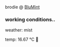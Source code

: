 brodie @ [BluMint](https://www.linkedin.com/company/blumint-io/)

<!--weather_start-->
### working conditions..

weather: mist 

temp: 16.67 °C 👕

<!--weather_end-->
